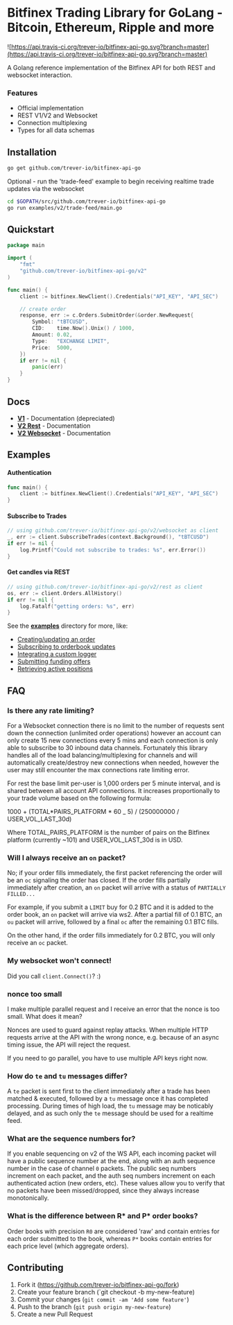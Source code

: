 # Bitfinex Trading Library for GoLang - Bitcoin, Ethereum, Ripple and more

![https://api.travis-ci.org/trever-io/bitfinex-api-go.svg?branch=master](https://api.travis-ci.org/trever-io/bitfinex-api-go.svg?branch=master)

A Golang reference implementation of the Bitfinex API for both REST and websocket interaction.

### Features

- Official implementation
- REST V1/V2 and Websocket
- Connection multiplexing
- Types for all data schemas

## Installation

```bash
go get github.com/trever-io/bitfinex-api-go
```

Optional - run the 'trade-feed' example to begin receiving realtime trade updates via the websocket

```bash
cd $GOPATH/src/github.com/trever-io/bitfinex-api-go
go run examples/v2/trade-feed/main.go
```

## Quickstart

```go
package main

import (
    "fmt"
    "github.com/trever-io/bitfinex-api-go/v2"
)

func main() {
    client := bitfinex.NewClient().Credentials("API_KEY", "API_SEC")

    // create order
    response, err := c.Orders.SubmitOrder(&order.NewRequest{
        Symbol: "tBTCUSD",
        CID:    time.Now().Unix() / 1000,
        Amount: 0.02,
        Type: 	"EXCHANGE LIMIT",
        Price:  5000,
    })
    if err != nil {
        panic(err)
    }
}
```

## Docs

- <b>[V1](docs/v1.md)</b> - Documentation (depreciated)
- <b>[V2 Rest](docs/rest_v2.md)</b> - Documentation
- <b>[V2 Websocket](docs/ws_v2.md)</b> - Documentation

## Examples

#### Authentication

```go
func main() {
    client := bitfinex.NewClient().Credentials("API_KEY", "API_SEC")
}
```

#### Subscribe to Trades

```go
// using github.com/trever-io/bitfinex-api-go/v2/websocket as client
_, err := client.SubscribeTrades(context.Background(), "tBTCUSD")
if err != nil {
    log.Printf("Could not subscribe to trades: %s", err.Error())
}
```

#### Get candles via REST

```go
// using github.com/trever-io/bitfinex-api-go/v2/rest as client
os, err := client.Orders.AllHistory()
if err != nil {
    log.Fatalf("getting orders: %s", err)
}
```

See the <b>[examples](https://github.com/trever-io/bitfinex-api-go/tree/master/examples)</b> directory for more, like:

- [Creating/updating an order](https://github.com/trever-io/bitfinex-api-go/blob/master/examples/v2/ws-update-order/main.go)
- [Subscribing to orderbook updates](https://github.com/trever-io/bitfinex-api-go/blob/master/examples/v2/book-feed/main.go)
- [Integrating a custom logger](https://github.com/trever-io/bitfinex-api-go/blob/master/examples/v2/ws-custom-logger/main.go)
- [Submitting funding offers](https://github.com/trever-io/bitfinex-api-go/blob/master/examples/v2/rest-funding/main.go)
- [Retrieving active positions](https://github.com/trever-io/bitfinex-api-go/blob/master/examples/v2/rest-positions/main.go)

## FAQ

### Is there any rate limiting?

For a Websocket connection there is no limit to the number of requests sent down the connection (unlimited order operations) however an account can only create 15 new connections every 5 mins and each connection is only able to subscribe to 30 inbound data channels. Fortunately this library handles all of the load balancing/multiplexing for channels and will automatically create/destroy new connections when needed, however the user may still encounter the max connections rate limiting error.

For rest the base limit per-user is 1,000 orders per 5 minute interval, and is shared between all account API connections. It increases proportionally to your trade volume based on the following formula:

1000 + (TOTAL*PAIRS_PLATFORM * 60 \_ 5) / (250000000 / USER_VOL_LAST_30d)

Where TOTAL_PAIRS_PLATFORM is the number of pairs on the Bitfinex platform (currently ~101) and USER_VOL_LAST_30d is in USD.

### Will I always receive an `on` packet?

No; if your order fills immediately, the first packet referencing the order will be an `oc` signaling the order has closed. If the order fills partially immediately after creation, an `on` packet will arrive with a status of `PARTIALLY FILLED...`

For example, if you submit a `LIMIT` buy for 0.2 BTC and it is added to the order book, an `on` packet will arrive via ws2. After a partial fill of 0.1 BTC, an `ou` packet will arrive, followed by a final `oc` after the remaining 0.1 BTC fills.

On the other hand, if the order fills immediately for 0.2 BTC, you will only receive an `oc` packet.

### My websocket won't connect!

Did you call `client.Connect()`? :)

### nonce too small

I make multiple parallel request and I receive an error that the nonce is too small. What does it mean?

Nonces are used to guard against replay attacks. When multiple HTTP requests arrive at the API with the wrong nonce, e.g. because of an async timing issue, the API will reject the request.

If you need to go parallel, you have to use multiple API keys right now.

### How do `te` and `tu` messages differ?

A `te` packet is sent first to the client immediately after a trade has been matched & executed, followed by a `tu` message once it has completed processing. During times of high load, the `tu` message may be noticably delayed, and as such only the `te` message should be used for a realtime feed.

### What are the sequence numbers for?

If you enable sequencing on v2 of the WS API, each incoming packet will have a public sequence number at the end, along with an auth sequence number in the case of channel `0` packets. The public seq numbers increment on each packet, and the auth seq numbers increment on each authenticated action (new orders, etc). These values allow you to verify that no packets have been missed/dropped, since they always increase monotonically.

### What is the difference between R* and P* order books?

Order books with precision `R0` are considered 'raw' and contain entries for each order submitted to the book, whereas `P*` books contain entries for each price level (which aggregate orders).

## Contributing

1. Fork it (https://github.com/trever-io/bitfinex-api-go/fork)
2. Create your feature branch (`git checkout -b my-new-feature)
3. Commit your changes (`git commit -am 'Add some feature'`)
4. Push to the branch (`git push origin my-new-feature`)
5. Create a new Pull Request

